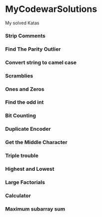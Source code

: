 # MyCodewarSolutions
My solved Katas

### Strip Comments
### Find The Parity Outlier
### Convert string to camel case
### Scramblies
### Ones and Zeros
### Find the odd int
### Bit Counting
### Duplicate Encoder
### Get the Middle Character
### Triple trouble
### Highest and Lowest
### Large Factorials
### Calculator
### Maximum subarray sum





